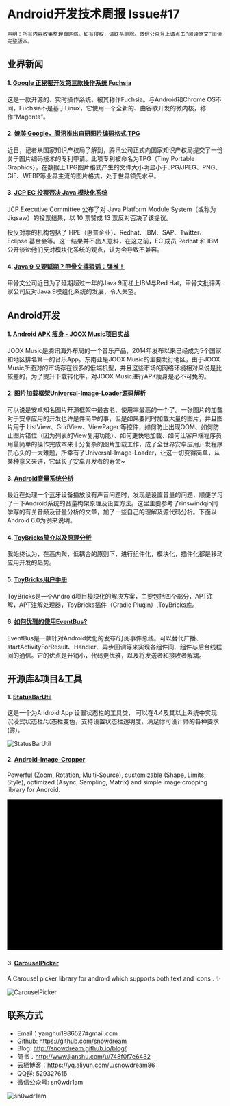 # Android开发技术周报 Issue#17

    声明：所有内容收集整理自网络。如有侵权，请联系删除。微信公众号上请点击“阅读原文”阅读完整版本。

## 业界新闻
#### 1. [Google 正秘密开发第三款操作系统 Fuchsia](https://www.oschina.net/news/84581/google-fuchsia)
这是一款开源的、实时操作系统，被其称作Fuchsia。与Android和Chrome OS不同，Fuchsia不是基于Linux，它使用一个全新的、由谷歌开发的微内核，称作“Magenta”。

#### 2. [媲美 Google，腾讯推出自研图片编码格式 TPG](https://www.oschina.net/news/84579/learn-from-google-tencent-tpg)
近日，记者从国家知识产权局了解到，腾讯公司正式向国家知识产权局提交了一份关于图片编码技术的专利申请。此项专利被命名为TPG（Tiny  Portable  Graphics），在数据上TPG图片格式产生的文件大小明显小于JPG/JPEG、PNG、GIF、WEBP等业界主流的图片格式，处于世界领先水平。

#### 3. [JCP EC 投票否决 Java 模块化系统](https://www.oschina.net/news/84639/jcp-ec-vote-to-deny-jiasaw)
JCP Executive Committee 公布了对 Java Platform Module System（或称为 Jigsaw）的投票结果，以 10 票赞成 13 票反对否决了该提议。

投反对票的机构包括了 HPE（惠普企业）、Redhat、IBM、SAP、Twitter、Eclipse 基金会等。这一结果并不出人意料，在这之前，EC 成员 Redhat 和 IBM 公开谈论他们反对模块化系统的观点，认为会导致不兼容。

#### 4. [Java 9 又要延期？甲骨文撂狠话：强推！](https://www.oschina.net/news/84663/java-9-delayed)
甲骨文公司近日为了延期超过一年的Java 9而杠上IBM与Red Hat，甲骨文批评两家公司反对Java 9模组化系统的发展，令人失望。

## Android开发
#### 1. [Android APK 瘦身 - JOOX Music项目实战](http://t.cn/Ra2Q7wv)
JOOX Music是腾讯海外布局的一个音乐产品，2014年发布以来已经成为5个国家和地区排名第一的音乐App。东南亚是JOOX Music的主要发行地区，由于JOOX Music所面对的市场存在很多的低端机型，并且这些市场的网络环境相对来说是比较差的，为了提升下载转化率，对JOOX Music进行APK瘦身是必不可免的。

#### 2. [图片加载框架Universal-Image-Loader源码解析](http://t.cn/RaXQRZj)
可以说是安卓知名图片开源框架中最古老、使用率最高的一个了。一张图片的加载对于安卓应用的开发也许是件简单的事，但是如果要同时加载大量的图片，并且图片用于 ListView、GridView、ViewPager 等控件，如何防止出现OOM、如何防止图片错位（因为列表的View复用功能）、如何更快地加载、如何让客户端程序员用最简单的操作完成本来十分复杂的图片加载工作，成了全世界安卓应用开发程序员心头的一大难题，所幸有了Universal-Image-Loader，让这一切变得简单，从某种意义来讲，它延长了安卓开发者的寿命~

#### 3. [Android音量系统分析](http://t.cn/RaX8ZF0)
最近在处理一个蓝牙设备播放没有声音问题时，发现是设置音量的问题，顺便学习了一下Android系统的音量构架原理及设置方法。这里主要参考了rinswindqin同学写的有关音频及音量分析的文章，加了一些自己的理解及源代码分析。下面以Android 6.0为例来说明。

#### 4. [ToyBricks简介以及原理分析](http://t.cn/RaAesa1)
我始终认为，在高内聚，低耦合的原则下，进行组件化，模块化，插件化都是移动应用开发的趋势。

#### 5. [ToyBricks用户手册](http://t.cn/RaXRMwa)
ToyBricks是一个Android项目模块化的解决方案，主要包括四个部分，APT注解，APT注解处理器，ToyBricks插件（Gradle Plugin）,ToyBricks库。

#### 6. [如何优雅的使用EventBus?](http://www.jianshu.com/p/e00297348f17)
EventBus是一款针对Android优化的发布/订阅事件总线。可以替代广播、startActivityForResult、Handler、异步回调等来实现各组件间、组件与后台线程间的通信。它的优点是开销小，代码更优雅，以及将发送者和接收者解耦。

## 开源库&项目&工具
#### 1. [StatusBarUtil](https://github.com/laobie/StatusBarUtil)
这是一个为Android App 设置状态栏的工具类， 可以在4.4及其以上系统中实现 沉浸式状态栏/状态栏变色，支持设置状态栏透明度，满足你司设计师的各种要求(雾)。

![StatusBarUtil](https://github.com/laobie/StatusBarUtil/raw/master/img/use_in_fragment.gif)

#### 2. [Android-Image-Cropper](https://github.com/ArthurHub/Android-Image-Cropper)
Powerful (Zoom, Rotation, Multi-Source), customizable (Shape, Limits, Style), optimized (Async, Sampling, Matrix) and simple image cropping library for Android.

![Android-Image-Cropper](https://github.com/ArthurHub/Android-Image-Cropper/raw/master/art/demo.gif?raw=true)

#### 3. [CarouselPicker](https://github.com/GoodieBag/CarouselPicker)
A Carousel picker library for android which supports both text and icons . ✨

![CarouselPicker](https://raw.githubusercontent.com/GoodieBag/CarouselPicker/master/gif/gif_image_480.gif)

## 联系方式
* Email：yanghui1986527#gmail.com
* Github: https://github.com/snowdream
* Blog: http://snowdream.github.io/blog/
* 简书：http://www.jianshu.com/u/748f0f7e6432
* 云栖博客：https://yq.aliyun.com/u/snowdream86 
* QQ群: 529327615     
* 微信公众号:  sn0wdr1am    

![sn0wdr1am](https://static.dingtalk.com/media/lADOmAwFCs0BAs0BAg_258_258.jpg)
